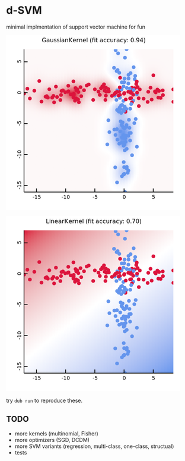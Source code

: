 # d-SVM

minimal implmentation of support vector machine for fun

![gaussian](resource/GaussianKernel.png)

![linear](resource/LinearKernel.png)

try `dub run` to reproduce these.


## TODO

+ more kernels (multinomial, Fisher)
+ more optimizers (SGD, DCDM)
+ more SVM variants (regression, multi-class, one-class, structual)
+ tests
